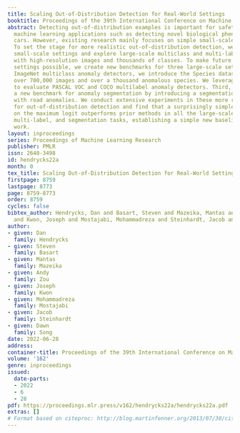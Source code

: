 ```yaml
---
title: Scaling Out-of-Distribution Detection for Real-World Settings
booktitle: Proceedings of the 39th International Conference on Machine Learning
abstract: Detecting out-of-distribution examples is important for safety-critical
  machine learning applications such as detecting novel biological phenomena and self-driving
  cars. However, existing research mainly focuses on simple small-scale settings.
  To set the stage for more realistic out-of-distribution detection, we depart from
  small-scale settings and explore large-scale multiclass and multi-label settings
  with high-resolution images and thousands of classes. To make future work in real-world
  settings possible, we create new benchmarks for three large-scale settings. To test
  ImageNet multiclass anomaly detectors, we introduce the Species dataset containing
  over 700,000 images and over a thousand anomalous species. We leverage ImageNet-21K
  to evaluate PASCAL VOC and COCO multilabel anomaly detectors. Third, we introduce
  a new benchmark for anomaly segmentation by introducing a segmentation benchmark
  with road anomalies. We conduct extensive experiments in these more realistic settings
  for out-of-distribution detection and find that a surprisingly simple detector based
  on the maximum logit outperforms prior methods in all the large-scale multi-class,
  multi-label, and segmentation tasks, establishing a simple new baseline for future
  work.
layout: inproceedings
series: Proceedings of Machine Learning Research
publisher: PMLR
issn: 2640-3498
id: hendrycks22a
month: 0
tex_title: Scaling Out-of-Distribution Detection for Real-World Settings
firstpage: 8759
lastpage: 8773
page: 8759-8773
order: 8759
cycles: false
bibtex_author: Hendrycks, Dan and Basart, Steven and Mazeika, Mantas and Zou, Andy
  and Kwon, Joseph and Mostajabi, Mohammadreza and Steinhardt, Jacob and Song, Dawn
author:
- given: Dan
  family: Hendrycks
- given: Steven
  family: Basart
- given: Mantas
  family: Mazeika
- given: Andy
  family: Zou
- given: Joseph
  family: Kwon
- given: Mohammadreza
  family: Mostajabi
- given: Jacob
  family: Steinhardt
- given: Dawn
  family: Song
date: 2022-06-28
address:
container-title: Proceedings of the 39th International Conference on Machine Learning
volume: '162'
genre: inproceedings
issued:
  date-parts:
  - 2022
  - 6
  - 28
pdf: https://proceedings.mlr.press/v162/hendrycks22a/hendrycks22a.pdf
extras: []
# Format based on citeproc: http://blog.martinfenner.org/2013/07/30/citeproc-yaml-for-bibliographies/
---
```

